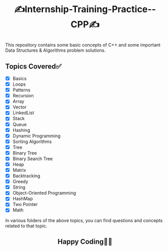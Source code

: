# <p align="center">✍️Internship-Training-Practice--CPP✍️</p>

This repository contains some basic concepts of C++ and some important Data Structures & Algorithms problem solutions.

<h2>Topics Covered✅</h2>

- [x] Basics
- [x] Loops
- [x] Patterns
- [x] Recursion
- [x] Array
- [x] Vector
- [x] LinkedList
- [x] Stack
- [x] Queue
- [x] Hashing
- [x] Dynamic Programming
- [x] Sorting Algorithms
- [x] Tree
- [x] Binary Tree
- [x] Binary Search Tree
- [x] Heap
- [x] Matrix
- [x] Backtracking
- [x] Greedy
- [x] String
- [x] Object-Oriented Programming
- [x] HashMap
- [x] Two Pointer
- [x] Math

In various folders of the above topics, you can find questions and concepts related to that topic.

<h2 align="center">Happy Coding👨‍💻</h2>
